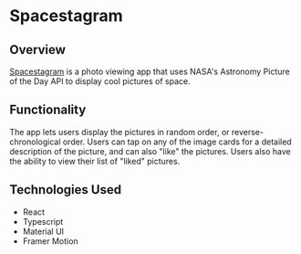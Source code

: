 # Spacestagram

## Overview

[Spacestagram](https://alex-clements.github.io/spacestagram/) is a photo viewing app that uses NASA's Astronomy Picture of the Day API to display cool pictures of space.

## Functionality

The app lets users display the pictures in random order, or reverse-chronological order. Users can tap on any of the image cards for a detailed description of the picture, and can also "like" the pictures. Users also have the ability to view their list of "liked" pictures.

## Technologies Used

- React
- Typescript
- Material UI
- Framer Motion